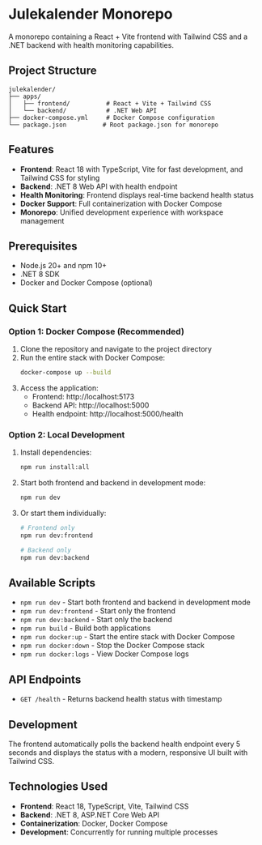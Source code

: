 # Julekalender Monorepo

A monorepo containing a React + Vite frontend with Tailwind CSS and a .NET backend with health monitoring capabilities.

## Project Structure

```
julekalender/
├── apps/
│   ├── frontend/          # React + Vite + Tailwind CSS
│   └── backend/           # .NET Web API
├── docker-compose.yml     # Docker Compose configuration
└── package.json          # Root package.json for monorepo
```

## Features

- **Frontend**: React 18 with TypeScript, Vite for fast development, and Tailwind CSS for styling
- **Backend**: .NET 8 Web API with health endpoint
- **Health Monitoring**: Frontend displays real-time backend health status
- **Docker Support**: Full containerization with Docker Compose
- **Monorepo**: Unified development experience with workspace management

## Prerequisites

- Node.js 20+ and npm 10+
- .NET 8 SDK
- Docker and Docker Compose (optional)

## Quick Start

### Option 1: Docker Compose (Recommended)

1. Clone the repository and navigate to the project directory
2. Run the entire stack with Docker Compose:
   ```bash
   docker-compose up --build
   ```
3. Access the application:
   - Frontend: http://localhost:5173
   - Backend API: http://localhost:5000
   - Health endpoint: http://localhost:5000/health

### Option 2: Local Development

1. Install dependencies:
   ```bash
   npm run install:all
   ```

2. Start both frontend and backend in development mode:
   ```bash
   npm run dev
   ```

3. Or start them individually:
   ```bash
   # Frontend only
   npm run dev:frontend
   
   # Backend only
   npm run dev:backend
   ```

## Available Scripts

- `npm run dev` - Start both frontend and backend in development mode
- `npm run dev:frontend` - Start only the frontend
- `npm run dev:backend` - Start only the backend
- `npm run build` - Build both applications
- `npm run docker:up` - Start the entire stack with Docker Compose
- `npm run docker:down` - Stop the Docker Compose stack
- `npm run docker:logs` - View Docker Compose logs

## API Endpoints

- `GET /health` - Returns backend health status with timestamp

## Development

The frontend automatically polls the backend health endpoint every 5 seconds and displays the status with a modern, responsive UI built with Tailwind CSS.

## Technologies Used

- **Frontend**: React 18, TypeScript, Vite, Tailwind CSS
- **Backend**: .NET 8, ASP.NET Core Web API
- **Containerization**: Docker, Docker Compose
- **Development**: Concurrently for running multiple processes